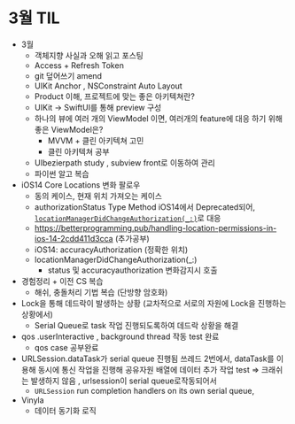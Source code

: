 # 3월 TIL

* 3월
  * 객체지향 사실과 오해 읽고 포스팅
  * Access + Refresh Token
  * git 덮어쓰기 amend
  * UIKit Anchor , NSConstraint Auto Layout
  * Product 이해, 프로젝트에 맞는 좋은 아키텍쳐란?
  * UIKit -> SwiftUI를 통해 preview 구성
  * 하나의 뷰에 여러 개의 ViewModel 이면, 여러개의 feature에 대응 하기 위해 좋은 ViewModel은?
    * MVVM + 클린 아키텍쳐 고민
    * 클린 아키텍쳐 공부
  * UIbezierpath study , subview front로 이동하여 관리
  * 파이썬 알고 복습
* iOS14 Core Locations 변화 팔로우
  * 동의 케이스, 현재 위치 가져오는 케이스
  * authorizationStatus Type Method iOS14에서 Deprecated되어,  [`locationManagerDidChangeAuthorization(_:)`](https://developer.apple.com/documentation/corelocation/cllocationmanagerdelegate/3563956-locationmanagerdidchangeauthoriz)로 대응
  * https://betterprogramming.pub/handling-location-permissions-in-ios-14-2cdd411d3cca (추가공부)
  * iOS14: accuracyAuthorization (정확한 위치)
  * locationManagerDidChangeAuthorization(_:)
    * status 및 accuracyauthorization 변화감지시 호출
* 경험정리 + 이전 CS 복습
  * 해쉬, 충돌처리 기법 복습 (단방향 암호화)
* Lock을 통해 데드락이 발생하는 상황 (교차적으로 서로의 자원에 Lock을 진행하는 상황에서)
  * Serial Queue로 task 작업 진행되도록하여 데드락 상황을 해결
* qos .userInteractive , background thread 작동 test 완료
  * qos case 공부완료
* URLSession.dataTask가 serial queue 진행됨 쓰레드 2번에서, dataTask를 이용해 동시에 통신 작업을 진행해 공유자원 배열에 데이터 추가 작업 test => 크래쉬는 발생하지 않음 , urlsession이 serial queue로작동되어서
  * `URLSession` run completion handlers on its own serial queue,
* Vinyla
  * 데이터 동기화 로직
